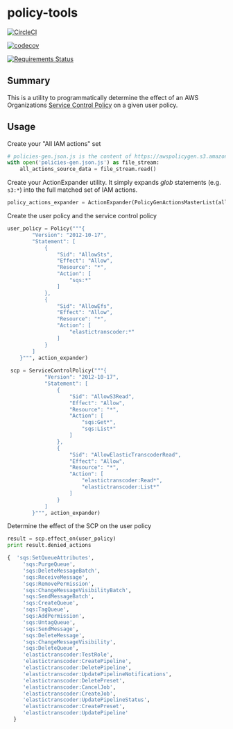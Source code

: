 # policy-tools

[![CircleCI](https://circleci.com/gh/samkeen/policy-tools.svg?style=svg)](https://circleci.com/gh/samkeen/policy-tools)

[![codecov](https://codecov.io/gh/samkeen/policy-tools/branch/master/graph/badge.svg)](https://codecov.io/gh/samkeen/policy-tools)

[![Requirements Status](https://requires.io/github/samkeen/policy-tools/requirements.svg?branch=master)](https://requires.io/github/samkeen/policy-tools/requirements/?branch=master)

## Summary

This is a utility to programmatically determine the effect of an AWS Organizations 
[Service Control Policy](https://docs.aws.amazon.com/organizations/latest/userguide/orgs_manage_policies_scp.html) 
on a given user policy.

## Usage

Create your "All IAM actions" set
```python 
# policies-gen.json.js is the content of https://awspolicygen.s3.amazonaws.com/js/policies.js
with open('policies-gen.json.js') as file_stream:
    all_actions_source_data = file_stream.read()
```
Create your ActionExpander utility.  It simply expands *glob* statements (e.g. `s3:*`) into the full matched set of IAM actions.
```python 
policy_actions_expander = ActionExpander(PolicyGenActionsMasterList(all_actions_source_data))
```
Create the user policy and the service control policy
```python
user_policy = Policy("""{
        "Version": "2012-10-17",
        "Statement": [
            {
                "Sid": "AllowSts",
                "Effect": "Allow",
                "Resource": "*",
                "Action": [
                    "sqs:*"
                ]
            },
            {
                "Sid": "AllowEfs",
                "Effect": "Allow",
                "Resource": "*",
                "Action": [
                    "elastictranscoder:*"
                ]
            }
        ]
    }""", action_expander)
    
 scp = ServiceControlPolicy("""{
            "Version": "2012-10-17",
            "Statement": [
                {
                    "Sid": "AllowS3Read",
                    "Effect": "Allow",
                    "Resource": "*",
                    "Action": [
                        "sqs:Get*",
                        "sqs:List*"
                    ]
                },
                {
                    "Sid": "AllowElasticTranscoderRead",
                    "Effect": "Allow",
                    "Resource": "*",
                    "Action": [
                        "elastictranscoder:Read*",
                        "elastictranscoder:List*"
                    ]
                }
            ]
        }""", action_expander) 
```
Determine the effect of the SCP on the user policy
```python
result = scp.effect_on(user_policy)
print result.denied_actions

{  'sqs:SetQueueAttributes',
     'sqs:PurgeQueue',
     'sqs:DeleteMessageBatch',
     'sqs:ReceiveMessage',
     'sqs:RemovePermission',
     'sqs:ChangeMessageVisibilityBatch',
     'sqs:SendMessageBatch',
     'sqs:CreateQueue',
     'sqs:TagQueue',
     'sqs:AddPermission',
     'sqs:UntagQueue',
     'sqs:SendMessage',
     'sqs:DeleteMessage',
     'sqs:ChangeMessageVisibility',
     'sqs:DeleteQueue',
     'elastictranscoder:TestRole',
     'elastictranscoder:CreatePipeline',
     'elastictranscoder:DeletePipeline',
     'elastictranscoder:UpdatePipelineNotifications',
     'elastictranscoder:DeletePreset',
     'elastictranscoder:CancelJob',
     'elastictranscoder:CreateJob',
     'elastictranscoder:UpdatePipelineStatus',
     'elastictranscoder:CreatePreset',
     'elastictranscoder:UpdatePipeline'
  }
 
```

